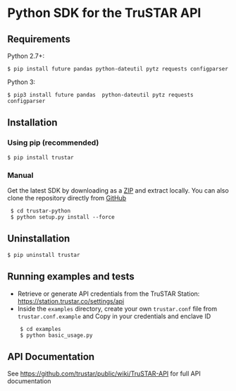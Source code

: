# Python SDK for the TruSTAR API 

## Requirements 
Python 2.7+:
  ```shell
  $ pip install future pandas python-dateutil pytz requests configparser
  ``` 
Python 3:
  ```shell
  $ pip3 install future pandas  python-dateutil pytz requests configparser
  ``` 
  
## Installation

### Using pip (recommended)
  ```shell
  $ pip install trustar
  ``` 
### Manual
Get the latest SDK by downloading as a [ZIP](https://github.com/trustar/trustar-python/archive/master.zip) and extract locally.  You can also clone the repository directly from [GitHub](https://github.com/trustar/trustar-python)
  ```shell   
   $ cd trustar-python
   $ python setup.py install --force
   ```
 
## Uninstallation
```shell
$ pip uninstall trustar
```

## Running examples and tests
- Retrieve or generate API credentials from the TruSTAR Station: https://station.trustar.co/settings/api
- Inside the `examples` directory, create your own `trustar.conf` file from `trustar.conf.example` and Copy in your credentials and enclave ID 

```shell
    $ cd examples
    $ python basic_usage.py
```
## API Documentation

See https://github.com/trustar/public/wiki/TruSTAR-API for full API documentation
